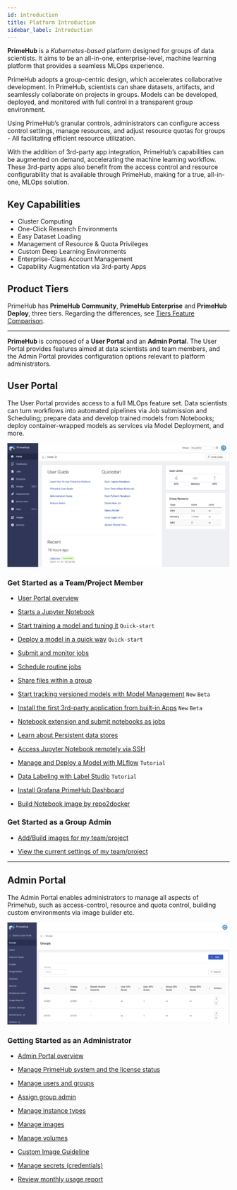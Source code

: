 ```yaml
---
id: introduction
title: Platform Introduction
sidebar_label: Introduction
---
```



**PrimeHub** is a *Kubernetes-based* platform designed for groups of data scientists. It aims to be an all-in-one, enterprise-level, machine learning platform that provides a seamless MLOps experience.

PrimeHub adopts a group-centric design, which accelerates collaborative development. In PrimeHub, scientists can share datasets, artifacts, and seamlessly collaborate on projects in groups. Models can be developed, deployed, and monitored with full control in a transparent group environment.

Using PrimeHub’s granular controls, administrators can configure access control settings, manage resources, and adjust resource quotas for groups - All facilitating efficient resource utilization.

With the addition of 3rd-party app integration, PrimeHub’s capabilities can be augmented on demand, accelerating the machine learning workflow. These 3rd-party apps also benefit from the access control and resource configurability that is available through PrimeHub, making for a true, all-in-one, MLOps solution.

## Key Capabilities

+ Cluster Computing
+ One-Click Research Environments
+ Easy Dataset Loading
+ Management of Resource & Quota Privileges
+ Custom Deep Learning Environments
+ Enterprise-Class Account Management
+ Capability Augmentation via 3rd-party Apps

## Product Tiers

PrimeHub has **PrimeHub Community**, **PrimeHub Enterprise** and **PrimeHub Deploy**, three tiers. Regarding the differences, see [Tiers Feature Comparison](comparison).


---

**PrimeHub** is composed of a **User Portal** and an **Admin Portal**. The User Portal provides features aimed at data scientists and team members, and the Admin Portal provides configuration options relevant to platform administrators.

## User Portal

The User Portal provides access to a full MLOps feature set. Data scientists can turn workflows into automated pipelines via Job submission and Scheduling; prepare data and develop trained models from Notebooks; deploy container-wrapped models as services via Model Deployment, and more.

![landing-user.png](assets/v39-landing-user.png "The User Portal landing page")


### Get Started as a Team/Project Member

+ [User Portal overview](quickstart/login-portal-user.md)

+ [Starts a Jupyter Notebook](quickstart/launch-project)

+ [Start training a model and tuning it](quickstart/qs-primehub) `Quick-start`

+ [Deploy a model in a quick way](quickstart/qs-primehub-deploy) `Quick-start`

+ [Submit and monitor jobs](job-submission-feature)

+ [Schedule routine jobs](job-scheduling-feature)

+ [Share files within a group](shared-files)

+ [Start tracking versioned models with Model Management](model-management) `New` `Beta`

+ [Install the first 3rd-party application from built-in Apps](primehub-app) `New` `Beta`

+ [Notebook extension and submit notebooks as jobs](ph-notebook-extension)

+ [Learn about Persistent data stores](quickstart/nb-data-store)

+ [Access Jupyter Notebook remotely via SSH](guide_manual/ssh-config)

+ [Manage and Deploy a Model with MLflow](model-management-tutorial) `Tutorial`

+ [Data Labeling with Label Studio](primehub-app-tutorial-label-studio) `Tutorial`

+ [Install Grafana PrimeHub Dashboard](tasks/monitoring)

+ [Build Notebook image by repo2docker](tasks/repo2docker)

### Get Started as a Group Admin

+ [Add/Build images for my team/project](group-image)

+ [View the current settings of my team/project](group-setting)

---

## Admin Portal

The Admin Portal enables administrators to manage all aspects of Primehub, such as access-control, resource and quota control, building custom environments via image builder etc.

![](assets/v3-admin-portal_v31.png "Group Management in the Admin Portal")

### Getting Started as an Administrator

+ [Admin Portal overview](quickstart/login-portal-admin)

+ [Manage PrimeHub system and the license status](guide_manual/admin-system)

+ [Manage users and groups](guide_manual/admin-user)

+ [Assign group admin](guide_manual/admin-group#members)

+ [Manage instance types](guide_manual/admin-instancetype)

+ [Manage images](guide_manual/admin-image)

+ [Manage volumes](guide_manual/admin-volume)

+ [Custom Image Guideline](guide_manual/custom-image-guideline)

+ [Manage secrets (credentials)](guide_manual/admin-secret.md)

+ [Review monthly usage report](guide_manual/admin-report)
